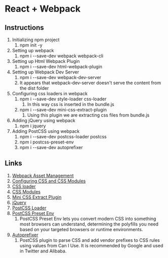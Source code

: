 # React + Webpack

## Instructions

1. Initializing npm project
   1. npm init -y
2. Setting up webpack
   1. npm i --save-dev webpack webpack-cli
3. Setting up Html Webpack Plugin
   1. npm i --save-dev html-webpack-plugin
4. Setting up Webpack Dev Server
   1. npm i --save-dev webpack-dev-server
   2. It appears that webpack-dev-server doesn't serve the content from the dist folder
5. Configuring css loaders in webpack
   1. npm i --save-dev style-loader css-loader
      1. In this way css is inserted in the bundle.js
   2. npm i --save-dev mini-css-extract-plugin
      1. Using this plugin we are extracting css files from bundle.js
6. Adding jQuery using webpack
   1. npm i jquery
7. Adding PostCSS using webpack
   1. npm i --save-dev postcss-loader postcss
   2. npm i postcss-preset-env
   3. npm i --save-dev autoprefixer

## Links

1. [Webpack Asset Management](https://webpack.js.org/guides/asset-management/)
2. [Configuring CSS and CSS Modules](https://blog.jakoblind.no/css-modules-webpack/)
3. [CSS loader](https://github.com/webpack-contrib/css-loader#recommend)
4. [CSS Modules](https://css-tricks.com/css-modules-part-1-need/)
5. [Mini CSS Extract Plugin](https://github.com/webpack-contrib/mini-css-extract-plugin)
6. [jQuery](https://jquery.com/)
7. [PostCSS Loader](https://webpack.js.org/loaders/postcss-loader/)
8. [PostCSS Preset Env](https://www.npmjs.com/package/postcss-preset-env)
   1. PostCSS Preset Env lets you convert modern CSS into something most browsers can understand, determining the polyfills you need based on your targeted browsers or runtime environments.
9. [Autoprefixer](https://www.npmjs.com/package/autoprefixer)
   1. PostCSS plugin to parse CSS and add vendor prefixes to CSS rules using values from Can I Use. It is recommended by Google and used in Twitter and Alibaba.
